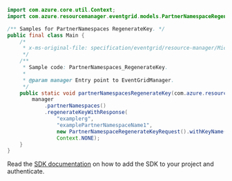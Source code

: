```java
import com.azure.core.util.Context;
import com.azure.resourcemanager.eventgrid.models.PartnerNamespaceRegenerateKeyRequest;

/** Samples for PartnerNamespaces RegenerateKey. */
public final class Main {
    /*
     * x-ms-original-file: specification/eventgrid/resource-manager/Microsoft.EventGrid/preview/2021-06-01-preview/examples/PartnerNamespaces_RegenerateKey.json
     */
    /**
     * Sample code: PartnerNamespaces_RegenerateKey.
     *
     * @param manager Entry point to EventGridManager.
     */
    public static void partnerNamespacesRegenerateKey(com.azure.resourcemanager.eventgrid.EventGridManager manager) {
        manager
            .partnerNamespaces()
            .regenerateKeyWithResponse(
                "examplerg",
                "examplePartnerNamespaceName1",
                new PartnerNamespaceRegenerateKeyRequest().withKeyName("key1"),
                Context.NONE);
    }
}
```

Read the [SDK documentation](https://github.com/Azure/azure-sdk-for-java/blob/azure-resourcemanager-eventgrid_1.1.0-beta.2/sdk/eventgrid/azure-resourcemanager-eventgrid/README.md) on how to add the SDK to your project and authenticate.

